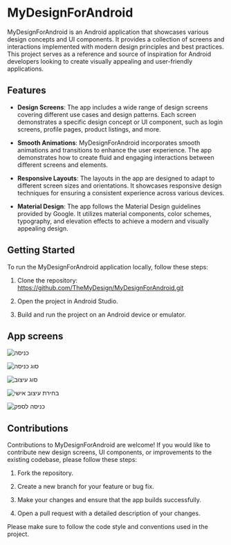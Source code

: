 # MyDesignForAndroid

MyDesignForAndroid is an Android application that showcases various design concepts and UI components. It provides a collection of screens and interactions implemented with modern design principles and best practices. This project serves as a reference and source of inspiration for Android developers looking to create visually appealing and user-friendly applications.

## Features

- **Design Screens**: The app includes a wide range of design screens covering different use cases and design patterns. Each screen demonstrates a specific design concept or UI component, such as login screens, profile pages, product listings, and more.

- **Smooth Animations**: MyDesignForAndroid incorporates smooth animations and transitions to enhance the user experience. The app demonstrates how to create fluid and engaging interactions between different screens and elements.

- **Responsive Layouts**: The layouts in the app are designed to adapt to different screen sizes and orientations. It showcases responsive design techniques for ensuring a consistent experience across various devices.

- **Material Design**: The app follows the Material Design guidelines provided by Google. It utilizes material components, color schemes, typography, and elevation effects to achieve a modern and visually appealing design.

## Getting Started

To run the MyDesignForAndroid application locally, follow these steps:

1. Clone the repository: https://github.com/TheMyDesign/MyDesignForAndroid.git

2. Open the project in Android Studio.

3. Build and run the project on an Android device or emulator.

## App screens
![כניסה](https://github.com/TheMyDesign/MyDesignForAndroid/assets/74601548/625ee4ac-bc30-4220-b9f0-002b644217f5)


![סוג כניסה](https://github.com/TheMyDesign/MyDesignForAndroid/assets/74601548/c3b67e1d-0b1c-4254-98d5-0b9fac1352d2)

![סוג עיצוב](https://github.com/TheMyDesign/MyDesignForAndroid/assets/74601548/7f780e6b-4923-46f5-871b-f244612b856c)


![בחירת עיצוב אישי](https://github.com/TheMyDesign/MyDesignForAndroid/assets/74601548/0af257a9-4c26-448a-b7e1-1bd6b9a66ccd)

![כניסה לספק](https://github.com/TheMyDesign/MyDesignForAndroid/assets/74601548/9d23a46d-6b39-4d28-91e7-6b14e6d24164)



## Contributions

Contributions to MyDesignForAndroid are welcome! If you would like to contribute new design screens, UI components, or improvements to the existing codebase, please follow these steps:

1. Fork the repository.

2. Create a new branch for your feature or bug fix.

3. Make your changes and ensure that the app builds successfully.

4. Open a pull request with a detailed description of your changes.

Please make sure to follow the code style and conventions used in the project.
